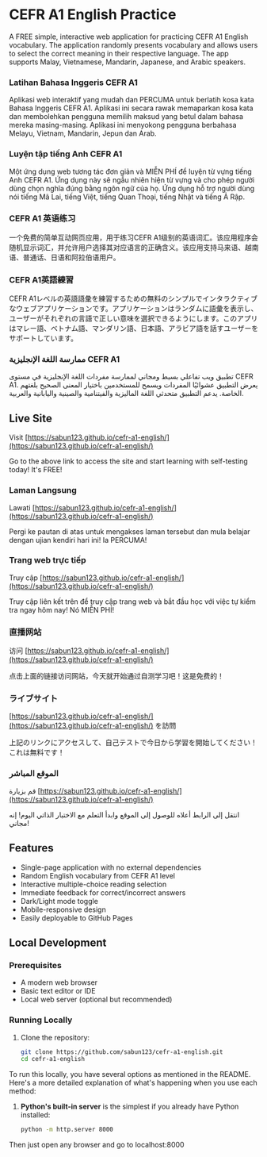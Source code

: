 # CEFR A1 English Practice

A FREE simple, interactive web application for practicing CEFR A1 English vocabulary. The application randomly presents vocabulary and allows users to select the correct meaning in their respective language. The app supports Malay, Vietnamese, Mandarin, Japanese, and Arabic speakers.

### Latihan Bahasa Inggeris CEFR A1
Aplikasi web interaktif yang mudah dan PERCUMA untuk berlatih kosa kata Bahasa Inggeris CEFR A1. Aplikasi ini secara rawak memaparkan kosa kata dan membolehkan pengguna memilih maksud yang betul dalam bahasa mereka masing-masing. Aplikasi ini menyokong pengguna berbahasa Melayu, Vietnam, Mandarin, Jepun dan Arab.

### Luyện tập tiếng Anh CEFR A1
Một ứng dụng web tương tác đơn giản và MIỄN PHÍ để luyện từ vựng tiếng Anh CEFR A1. Ứng dụng này sẽ ngẫu nhiên hiện từ vựng và cho phép người dùng chọn nghĩa đúng bằng ngôn ngữ của họ. Ứng dụng hỗ trợ người dùng nói tiếng Mã Lai, tiếng Việt, tiếng Quan Thoại, tiếng Nhật và tiếng Ả Rập.

### CEFR A1 英语练习
一个免费的简单互动网页应用，用于练习CEFR A1级别的英语词汇。该应用程序会随机显示词汇，并允许用户选择其对应语言的正确含义。该应用支持马来语、越南语、普通话、日语和阿拉伯语用户。

### CEFR A1英語練習
CEFR A1レベルの英語語彙を練習するための無料のシンプルでインタラクティブなウェブアプリケーションです。アプリケーションはランダムに語彙を表示し、ユーザーがそれぞれの言語で正しい意味を選択できるようにします。このアプリはマレー語、ベトナム語、マンダリン語、日本語、アラビア語を話すユーザーをサポートしています。

### ممارسة اللغة الإنجليزية CEFR A1
تطبيق ويب تفاعلي بسيط ومجاني لممارسة مفردات اللغة الإنجليزية في مستوى CEFR A1. يعرض التطبيق عشوائيًا المفردات ويسمح للمستخدمين باختيار المعنى الصحيح بلغتهم الخاصة. يدعم التطبيق متحدثي اللغة الماليزية والفيتنامية والصينية واليابانية والعربية.

## Live Site

Visit [https://sabun123.github.io/cefr-a1-english/](https://sabun123.github.io/cefr-a1-english/)

Go to the above link to access the site and start learning with self-testing today! It's FREE!

### Laman Langsung
Lawati [https://sabun123.github.io/cefr-a1-english/](https://sabun123.github.io/cefr-a1-english/)

Pergi ke pautan di atas untuk mengakses laman tersebut dan mula belajar dengan ujian kendiri hari ini! Ia PERCUMA!

### Trang web trực tiếp
Truy cập [https://sabun123.github.io/cefr-a1-english/](https://sabun123.github.io/cefr-a1-english/)

Truy cập liên kết trên để truy cập trang web và bắt đầu học với việc tự kiểm tra ngay hôm nay! Nó MIỄN PHÍ!

### 直播网站
访问 [https://sabun123.github.io/cefr-a1-english/](https://sabun123.github.io/cefr-a1-english/)

点击上面的链接访问网站，今天就开始通过自测学习吧！这是免费的！

### ライブサイト
[https://sabun123.github.io/cefr-a1-english/](https://sabun123.github.io/cefr-a1-english/) を訪問

上記のリンクにアクセスして、自己テストで今日から学習を開始してください！これは無料です！

### الموقع المباشر
قم بزيارة [https://sabun123.github.io/cefr-a1-english/](https://sabun123.github.io/cefr-a1-english/)

انتقل إلى الرابط أعلاه للوصول إلى الموقع وابدأ التعلم مع الاختبار الذاتي اليوم! إنه مجاني!

## Features

- Single-page application with no external dependencies
- Random English vocabulary from CEFR A1 level
- Interactive multiple-choice reading selection
- Immediate feedback for correct/incorrect answers
- Dark/Light mode toggle
- Mobile-responsive design
- Easily deployable to GitHub Pages

## Local Development

### Prerequisites

- A modern web browser
- Basic text editor or IDE
- Local web server (optional but recommended)

### Running Locally

1. Clone the repository:
   ```bash
   git clone https://github.com/sabun123/cefr-a1-english.git
   cd cefr-a1-english

To run this locally, you have several options as mentioned in the README. Here's a more detailed explanation of what's happening when you use each method:

1. **Python's built-in server** is the simplest if you already have Python installed:
   ```bash
   python -m http.server 8000

Then just open any browser and go to localhost:8000